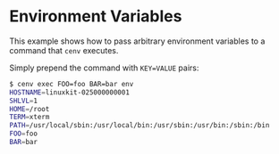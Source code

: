 # Environment Variables

This example shows how to pass arbitrary environment variables to a command that `cenv` executes.

Simply prepend the command with `KEY=VALUE` pairs:

```sh
$ cenv exec FOO=foo BAR=bar env
HOSTNAME=linuxkit-025000000001
SHLVL=1
HOME=/root
TERM=xterm
PATH=/usr/local/sbin:/usr/local/bin:/usr/sbin:/usr/bin:/sbin:/bin
FOO=foo
BAR=bar
```
